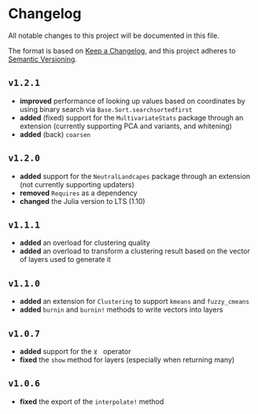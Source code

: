 # Changelog

All notable changes to this project will be documented in this file.

The format is based on [Keep a Changelog](https://keepachangelog.com/en/1.1.0/),
and this project adheres to [Semantic Versioning](https://semver.org/spec/v2.0.0.html).

<!-- Added, Changed, Deprecated, Removed, Fixed -->

## `v1.2.1`

- **improved** performance of looking up values based on coordinates by using binary search via `Base.Sort.searchsortedfirst`
- **added** (fixed) support for the `MultivariateStats` package through an extension (currently supporting PCA and variants, and whitening)
- **added** (back) `coarsen`

## `v1.2.0`

- **added** support for the `NeutralLandcapes` package through an extension (not currently supporting updaters)
- **removed** `Requires` as a dependency
- **changed** the Julia version to LTS (1.10)

## `v1.1.1`

- **added** an overload for clustering quality
- **added** an overload to transform a clustering result based on the vector of layers used to generate it

## `v1.1.0`

- **added** an extension for `Clustering` to support `kmeans` and `fuzzy_cmeans`
- **added** `burnin` and `burnin!` methods to write vectors into layers

## `v1.0.7`

- **added** support for the `⊻ ` operator
- **fixed** the `show` method for layers (especially when returning many) 

## `v1.0.6`

- **fixed** the export of the `interpolate!` method
